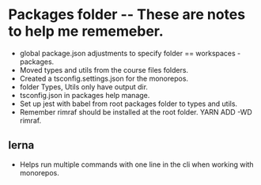 # Packages folder -- These are notes to help me rememeber.
- global package.json adjustments to specify folder == workspaces - packages.
- Moved types and utils from the course files folders.
- Created a tsconfig.settings.json for the monorepos.
- folder Types, Utils only have output dir. 
- tsconfig.json in packages help manage.
- Set up jest with babel from root packages folder to types and utils.
- Remember rimraf should be installed at the root folder. YARN ADD -WD rimraf.
## lerna 
- Helps run multiple commands with one line in the cli when working with monorepos.